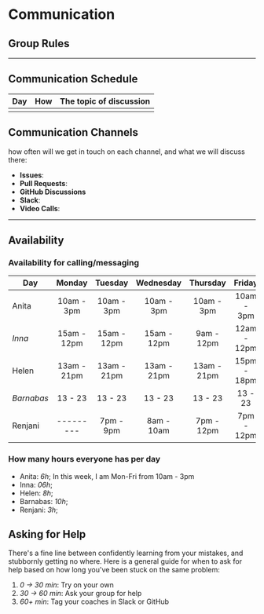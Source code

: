 # Communication

## Group Rules

<!-- any general rules you'd like to set for your group? -->

---

## Communication Schedule

| Day | How | The topic of discussion |
| --- | :-: | ----------------------- |
|     |     |                         |

## Communication Channels

how often will we get in touch on each channel, and what we will discuss there:

- **Issues**:
- **Pull Requests**:
- **GitHub Discussions**
- **Slack**:
- **Video Calls**:

---

## Availability

### Availability for calling/messaging

| Day        |   Monday    |   Tuesday   |  Wednesday  |  Thursday   |   Friday    |  Saturday   |   Sunday   |
| ---------- | :---------: | :---------: | :---------: | :---------: | :---------: | :---------: | :--------: |
| Anita      | 10am - 3pm  | 10am - 3pm  | 10am - 3pm  | 10am - 3pm  | 10am - 3pm  | 10am - 3pm  | 10am - 3pm |
| _Inna_     | 15am - 12pm | 15am - 12pm | 15am - 12pm | 9am - 12pm  | 12am - 12pm | 9am - 12pm  |  --------  |
| Helen      | 13am - 21pm | 13am - 21pm | 13am - 21pm | 13am - 21pm | 15pm - 18pm | 10am - 14pm |  --------  |
| _Barnabas_ |   13 - 23   |   13 - 23   |   13 - 23   |   13 - 23   |   13 - 23   |   13 - 23   |  --------  |
| Renjani    |  ---------  |  7pm - 9pm  | 8am - 10am  | 7pm - 12pm  | 7pm - 12pm  | 7pm - 12pm  | 7am - 10am |

### How many hours everyone has per day

- Anita: _6h_; In this week, I am Mon-Fri from 10am - 3pm
- Inna: _06h_;
- Helen: _8h_;
- Barnabas: _10h_;
- Renjani: _3h_;

## Asking for Help

There's a fine line between confidently learning from your mistakes, and
stubbornly getting no where. Here is a general guide for when to ask for help
based on how long you've been stuck on the same problem:

1. _0 -> 30 min_: Try on your own
2. _30 -> 60 min_: Ask your group for help
3. _60+ min_: Tag your coaches in Slack or GitHub
